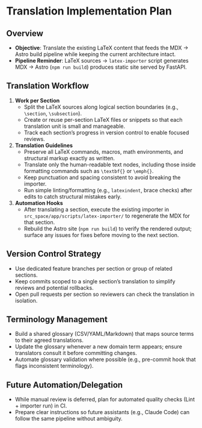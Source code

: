 # Translation Implementation Plan

## Overview
- **Objective**: Translate the existing LaTeX content that feeds the MDX → Astro build pipeline while keeping the current architecture intact.
- **Pipeline Reminder**: LaTeX sources → `latex-importer` script generates MDX → Astro (`npm run build`) produces static site served by FastAPI.

## Translation Workflow
1. **Work per Section**
   - Split the LaTeX sources along logical section boundaries (e.g., `\section`, `\subsection`).
   - Create or reuse per-section LaTeX files or snippets so that each translation unit is small and manageable.
   - Track each section’s progress in version control to enable focused reviews.
2. **Translation Guidelines**
   - Preserve all LaTeX commands, macros, math environments, and structural markup exactly as written.
   - Translate only the human-readable text nodes, including those inside formatting commands such as `\textbf{}` or `\emph{}`.
   - Keep punctuation and spacing consistent to avoid breaking the importer.
   - Run simple linting/formatting (e.g., `latexindent`, brace checks) after edits to catch structural mistakes early.
3. **Automation Hooks**
   - After translating a section, execute the existing importer in `src_space/app/scripts/latex-importer/` to regenerate the MDX for that section.
   - Rebuild the Astro site (`npm run build`) to verify the rendered output; surface any issues for fixes before moving to the next section.

## Version Control Strategy
- Use dedicated feature branches per section or group of related sections.
- Keep commits scoped to a single section’s translation to simplify reviews and potential rollbacks.
- Open pull requests per section so reviewers can check the translation in isolation.

## Terminology Management
- Build a shared glossary (CSV/YAML/Markdown) that maps source terms to their agreed translations.
- Update the glossary whenever a new domain term appears; ensure translators consult it before committing changes.
- Automate glossary validation where possible (e.g., pre-commit hook that flags inconsistent terminology).

## Future Automation/Delegation
- While manual review is deferred, plan for automated quality checks (Lint + importer run) in CI.
- Prepare clear instructions so future assistants (e.g., Claude Code) can follow the same pipeline without ambiguity.

